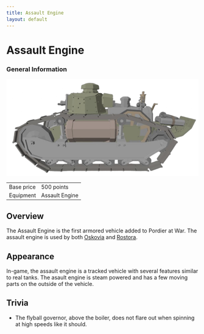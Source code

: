 ```yaml
---
title: Assault Engine
layout: default
---
```


<div class="main-content">
  <h1>Assault Engine</h1>
  <div class="infobox">
    <h3>General Information</h3>
    <img src="/images/classes/assault-engine.png" alt="Oskovian Assault Engine" />
    <table>
      <tr>
        <td>Base price</td>
        <td>500 points</td>
      </tr>
      <tr>
        <td>Equipment</td>
        <td>Assault Engine</td>
      </tr>
    </table>
  </div>

  <div class="section">
    <h2>Overview</h2>
      <p>
      The Assault Engine is the first armored vehicle added to Pordier at War. The assault engine is used by both <a href="/factions/oskovia.html">Oskovia</a> and <a href="/factions/rostora.html">Rostora</a>.
    </p>
  </div>

  <div class="section">
    <h2>Appearance</h2>
    <p>In-game, the assault engine is a tracked vehicle with several features similar to real tanks. The asault engine is steam powered and has a few moving parts on the outside of the vehicle.</p>
  </div>

  <div class="section">
    <h2>Trivia</h2>
    <ul>
      <li>The flyball governor, above the boiler, does not flare out when spinning at high speeds like it should.</li>
    </ul>
  </div>
</div>
